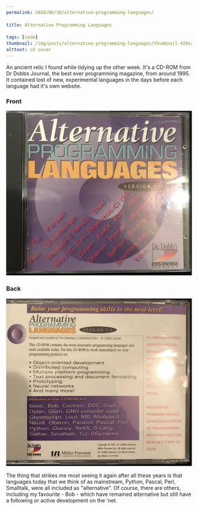 ```yaml
---
permalink: 2020/06/30/alternative-programming-languages/

title: Alternative Programming Languages

tags: [code]
thumbnail: /img/posts/alternative-programming-languages/thumbnail-420x255.webp
alttext: cd cover
---
```


An ancient relic I found while tidying up the other week. It's a CD-ROM from Dr Dobbs Journal, the best ever programming magazine,
from around 1995. It contained lost of new, experimental languages in the days before each language had it's own website.

### Front

![front](/img/posts/alternative-programming-languages/cd-front.webp)

### Back

![back](/img/posts/alternative-programming-languages/cd-back.webp)

The thing that strikes me most seeing it again after all these years is that languages today that we think of as mainstream,
Python, Pascal, Perl, Smalltalk, were all included as "alternative". Of course, there are others, including my favourite - Bob -
which have remained alternative but still have a following or active development on the 'net.
